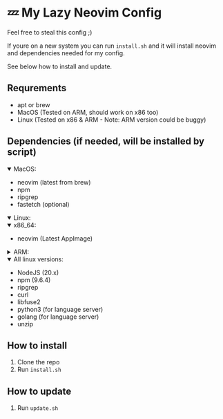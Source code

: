 # 💤 My Lazy Neovim Config

Feel free to steal this config ;)

If youre on a new system you can run `install.sh` and it will install
neovim and dependencies needed for my config.

See below how to install and update.

## Requrements

- apt or brew
- MacOS (Tested on ARM, should work on x86 too)
- Linux (Tested on x86 & ARM - Note: ARM version could be buggy)

## Dependencies (if needed, will be installed by script)

<details open><summary>MacOS:</summary>

- neovim (latest from brew)
- npm
- ripgrep
- fastetch (optional)
</details>

<details open><summary>Linux:</summary>

<details open><summary>x86_64:</summary>

- neovim (Latest AppImage)
</details>

<details><summary>ARM:</summary>

- neovim (Latest Cmake build)
- ninja-build
- gettext
- libtool
- libtool-bin
- autoconf
- automake
- cmake
- g++
- pkg-config
- doxygen
- make

</details>

<details open><summary>All linux versions:</summary>

- NodeJS (20.x)
- npm (9.6.4)
- ripgrep
- curl
- libfuse2
- python3 (for language server)
- golang (for language server)
- unzip
</details>
</details>

## How to install

1. Clone the repo
2. Run `install.sh`

## How to update

1. Run `update.sh`
